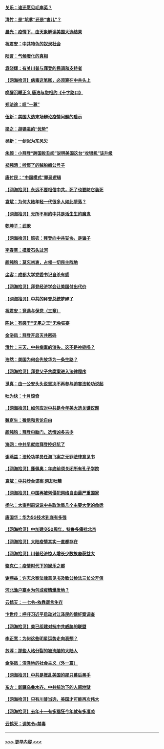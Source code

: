 #### [关乐：谁还愿见毛岸英？](../pages/nsc993/n12503866.md?t=10270702) 
#### [清竹：是“坑爹”还是“害儿”？](../pages/nsc993/n12503034.md?t=10270702) 
#### [晨光：疫情下，由天象解读美国大选结果](../pages/nsc993/n12502536.md?t=10270702) 
#### [祝君安：中共特色的奴隶社会](../pages/nsc993/n12501529.md?t=10270702) 
#### [陆言：气候暖化的真相](../pages/nsc993/n12501183.md?t=10270702) 
#### [袁晓辉：有关川普与拜登的民调和支持者](../pages/nsc993/n12500433.md?t=10270702) 
#### [【网海拾贝】病毒这笔账，必须算在中共头上](../pages/nsc993/n12500320.md?t=10270702) 
#### [唤醒沉睡正义 唐浩与您相约《十字路口》](../pages/nsc993/n12497980.md?t=10270702) 
#### [郑法途：叹“一尊”](../pages/nsc993/n12498837.md?t=10270702) 
#### [伍新：美国大选末场辩论疫情问题的启示](../pages/nsc993/n12498829.md?t=10270702) 
#### [梁之：胡锡进的“优势”](../pages/nsc993/n12498780.md?t=10270702) 
#### [吴新：一剑似为东风欠](../pages/nsc993/n12498772.md?t=10270702) 
#### [朱颜：小拜登“跨国败丑闻”说明美国这台“收银机”该升级](../pages/nsc993/n12498731.md?t=10270702) 
#### [郑纯清：听惯了的贼船艄公号子](../pages/nsc993/n12498721.md?t=10270702) 
#### [唐付民：“中国模式”罪恶逻辑](../pages/nsc993/n12498310.md?t=10270702) 
#### [【网海拾贝】永远不要相信中共，死了也要防它装死](../pages/nsc993/n12498162.md?t=10270702) 
#### [袁斌：为何大陆年轻一代很多人如此堕落？](../pages/nsc993/n12495696.md?t=10270702) 
#### [【网海拾贝】无所不用的中共是活生生的魔鬼](../pages/nsc993/n12495621.md?t=10270702) 
#### [乾坤子：武歌](../pages/nsc993/n12493391.md?t=10270702) 
#### [【网海拾贝】班农：拜登向中共妥协，是骗子](../pages/nsc993/n12492877.md?t=10270702) 
#### [李春草：摸着石头过河](../pages/nsc993/n12491121.md?t=10270702) 
#### [颜纯钩：莫忘初衷，占领一切民主阵地](../pages/nsc993/n12490965.md?t=10270702) 
#### [尘客：成都大学党委书记自杀有感](../pages/nsc993/n12490950.md?t=10270702) 
#### [【网海拾贝】拜登经济学会让美国付出代价](../pages/nsc993/n12489662.md?t=10270702) 
#### [【网海拾贝】中共的拜登总统梦碎了](../pages/nsc993/n12487896.md?t=10270702) 
#### [祝君安：竞选与保党（三章）](../pages/nsc993/n12487258.md?t=10270702) 
#### [陈达：有感于“无冕之王”无免狂妄](../pages/nsc993/n12485133.md?t=10270702) 
#### [金浴凤：拜登开启灭共密码](../pages/nsc993/n12485125.md?t=10270702) 
#### [清竹：三天，中共病毒的消失，这不是神迹吗？](../pages/nsc993/n12485027.md?t=10270702) 
#### [浩然：美国为何会先放华为一条生路？](../pages/nsc993/n12484997.md?t=10270702) 
#### [【网海拾贝】拜登父子贪腐案进入法律程序](../pages/nsc993/n12484957.md?t=10270702) 
#### [觅真：由一公安头头说坚决不再参与迫害法轮功说起](../pages/nsc993/n12484212.md?t=10270702) 
#### [吐为快：十月惊奇](../pages/nsc993/n12484172.md?t=10270702) 
#### [【网海拾贝】如何应对中共是今年美大选关键议题](../pages/nsc993/n12483755.md?t=10270702) 
#### [魏京生：微信和言论自由](../pages/nsc993/n12483372.md?t=10270702) 
#### [颜纯钩：拜登电脑门，选情凶多吉少](../pages/nsc993/n12482666.md?t=10270702) 
#### [海网：中共早就给拜登挖好坑了](../pages/nsc993/n12482660.md?t=10270702) 
#### [谢燕益：法轮功学员任海飞案之无罪法律意见书](../pages/nsc993/n12482512.md?t=10270702) 
#### [【网海拾贝】蓬佩奥：年底前须关闭所有孔子学院](../pages/nsc993/n12482443.md?t=10270702) 
#### [袁斌：中共炒台谍案 网友吐糟](../pages/nsc993/n12481564.md?t=10270702) 
#### [【网海拾贝】中国再被列侵犯网络自由最严重国家](../pages/nsc993/n12479643.md?t=10270702) 
#### [杨叱：大审判前说说中共政治局几个主要大佬的命运](../pages/nsc993/n12477527.md?t=10270702) 
#### [唐国华：华为5G技术到底有多强](../pages/nsc993/n12477483.md?t=10270702) 
#### [【网海拾贝】中加建交50周年，特鲁多痛批北京](../pages/nsc993/n12476892.md?t=10270702) 
#### [【网海拾贝】大陆疫情其实一直都存在](../pages/nsc993/n12473948.md?t=10270702) 
#### [【网海拾贝】川普经济惊人增长少数族裔获益大](../pages/nsc993/n12471565.md?t=10270702) 
#### [骆克仁：疫情时代下的娱乐之都](../pages/nsc993/n12471312.md?t=10270702) 
#### [谢燕益：许志永案法律意见书及致公检法三长公开信](../pages/nsc993/n12470870.md?t=10270702) 
#### [河北渔户寨乡为何成疫情爆发地？](../pages/nsc993/n12464936.md?t=10270702) 
#### [云鹤天：一七令▪依靠谎言生存](../pages/nsc993/n12470034.md?t=10270702) 
#### [卞世传：呼吁习近平启动对江泽民的俄奸案调查](../pages/nsc993/n12469722.md?t=10270702) 
#### [【网海拾贝】美已组建对抗中共威胁的联盟](../pages/nsc993/n12469018.md?t=10270702) 
#### [李正宽：为何这些明星运势走向衰颓？](../pages/nsc993/n12468730.md?t=10270702) 
#### [苏淳：那些人格分裂的被洗脑的大陆人](../pages/nsc993/n12467858.md?t=10270702) 
#### [金浴凤：沼泽地的社会主义（外一篇）](../pages/nsc993/n12467792.md?t=10270702) 
#### [【网海拾贝】中共是搅乱美国的那只幕后黑手](../pages/nsc993/n12467700.md?t=10270702) 
#### [东方：新疆乌鲁木齐，中共统治下的人间地狱](../pages/nsc993/n12466075.md?t=10270702) 
#### [【网海拾贝】只有川普当选，美国才可能再次伟大](../pages/nsc993/n12466013.md?t=10270702) 
#### [【网海拾贝】去年十一有多猖狂今年就有多凄凉](../pages/nsc993/n12463649.md?t=10270702) 
#### [云鹤天：调笑令▪禁毒](../pages/nsc993/n12462975.md?t=10270702) 

----
#### [ >>> 更早内容 <<< ](../indexes/nsc993-earlier.md)

